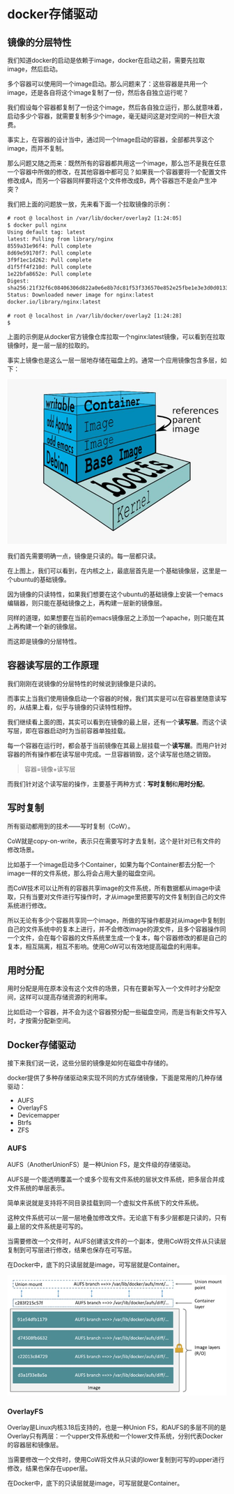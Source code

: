 # docker存储驱动

## 镜像的分层特性

我们知道docker的启动是依赖于image，docker在启动之前，需要先拉取image，然后启动。

多个容器可以使用同一个image启动。那么问题来了：这些容器是共用一个image，还是各自将这个image复制了一份，然后各自独立运行呢？

我们假设每个容器都复制了一份这个image，然后各自独立运行，那么就意味着，启动多少个容器，就需要复制多少个image，毫无疑问这是对空间的一种巨大浪费。

事实上，在容器的设计当中，通过同一个Image启动的容器，全部都共享这个image，而并不复制。

那么问题又随之而来：既然所有的容器都共用这一个image，那么岂不是我在任意一个容器中所做的修改，在其他容器中都可见？如果我一个容器要将一个配置文件修改成A，而另一个容器同样要将这个文件修改成B，两个容器岂不是会产生冲突？

我们把上面的问题放一放，先来看下面一个拉取镜像的示例：

```shell
# root @ localhost in /var/lib/docker/overlay2 [1:24:05]
$ docker pull nginx
Using default tag: latest
latest: Pulling from library/nginx
8559a31e96f4: Pull complete
8d69e59170f7: Pull complete
3f9f1ec1d262: Pull complete
d1f5ff4f210d: Pull complete
1e22bfa8652e: Pull complete
Digest: sha256:21f32f6c08406306d822a0e6e8b7dc81f53f336570e852e25fbe1e3e3d0d0133
Status: Downloaded newer image for nginx:latest
docker.io/library/nginx:latest

# root @ localhost in /var/lib/docker/overlay2 [1:24:28]
$

```

上面的示例是从docker官方镜像仓库拉取一个nginx:latest镜像，可以看到在拉取镜像时，是一层一层的拉取的。

事实上镜像也是这么一层一层地存储在磁盘上的。通常一个应用镜像包含多层，如下：

![](https://raw.githubusercontent.com/ernest-dzf/docs/master/pic/docker_layer.png)

我们首先需要明确一点，镜像是只读的。每一层都只读。

在上图上，我们可以看到，在内核之上，最底层首先是一个基础镜像层，这里是一个ubuntu的基础镜像。

因为镜像的只读特性，如果我们想要在这个ubuntu的基础镜像上安装一个emacs编辑器，则只能在基础镜像之上，再构建一层新的镜像层。

同样的道理，如果想要在当前的emacs镜像层之上添加一个apache，则只能在其上再构建一个新的镜像层。

而这即是镜像的分层特性。

## 容器读写层的工作原理

我们刚刚在说镜像的分层特性的时候说到镜像是只读的。

而事实上当我们使用镜像启动一个容器的时候，我们其实是可以在容器里随意读写的，从结果上看，似乎与镜像的只读特性相悖。

我们继续看上面的图，其实可以看到在镜像的最上层，还有一个**读写层**。而这个读写层，即在容器启动时为当前容器单独挂载。

每一个容器在运行时，都会基于当前镜像在其最上层挂载一个**读写层**。而用户针对容器的所有操作都在读写层中完成。一旦容器销毁，这个读写层也随之销毁。

> 容器=镜像+读写层

而我们针对这个读写层的操作，主要基于两种方式：**写时复制**和**用时分配**。

## 写时复制

所有驱动都用到的技术——写时复制（CoW）。

CoW就是copy-on-write，表示只在需要写时才去复制，这个是针对已有文件的修改场景。

比如基于一个image启动多个Container，如果为每个Container都去分配一个image一样的文件系统，那么将会占用大量的磁盘空间。

而CoW技术可以让所有的容器共享image的文件系统，所有数据都从image中读取，只有当要对文件进行写操作时，才从image里把要写的文件复制到自己的文件系统进行修改。

所以无论有多少个容器共享同一个image，所做的写操作都是对从image中复制到自己的文件系统中的复本上进行，并不会修改image的源文件，且多个容器操作同一个文件，会在每个容器的文件系统里生成一个复本，每个容器修改的都是自己的复本，相互隔离，相互不影响。使用CoW可以有效地提高磁盘的利用率。

## 用时分配

用时分配是用在原本没有这个文件的场景，只有在要新写入一个文件时才分配空间，这样可以提高存储资源的利用率。

比如启动一个容器，并不会为这个容器预分配一些磁盘空间，而是当有新文件写入时，才按需分配新空间。

## Docker存储驱动

接下来我们说一说，这些分层的镜像是如何在磁盘中存储的。

docker提供了多种存储驱动来实现不同的方式存储镜像，下面是常用的几种存储驱动：

- AUFS
- OverlayFS
- Devicemapper
- Btrfs
- ZFS

### AUFS

AUFS（AnotherUnionFS）是一种Union FS，是文件级的存储驱动。

AUFS是一个能透明覆盖一个或多个现有文件系统的层状文件系统，把多层合并成文件系统的单层表示。

简单来说就是支持将不同目录挂载到同一个虚拟文件系统下的文件系统。

这种文件系统可以一层一层地叠加修改文件。无论底下有多少层都是只读的，只有最上层的文件系统是可写的。

当需要修改一个文件时，AUFS创建该文件的一个副本，使用CoW将文件从只读层复制到可写层进行修改，结果也保存在可写层。

在Docker中，底下的只读层就是image，可写层就是Container。

![](https://raw.githubusercontent.com/ernest-dzf/docs/master/pic/docker_aufs.png)

### OverlayFS

Overlay是Linux内核3.18后支持的，也是一种Union FS，和AUFS的多层不同的是Overlay只有两层：一个upper文件系统和一个lower文件系统，分别代表Docker的容器层和镜像层。

当需要修改一个文件时，使用CoW将文件从只读的lower复制到可写的upper进行修改，结果也保存在upper层。

在Docker中，底下的只读层就是image，可写层就是Container。